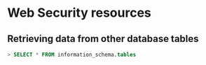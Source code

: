 # Web Security resources 


## Retrieving data from other database tables

```sql
> SELECT * FROM information_schema.tables 
```
